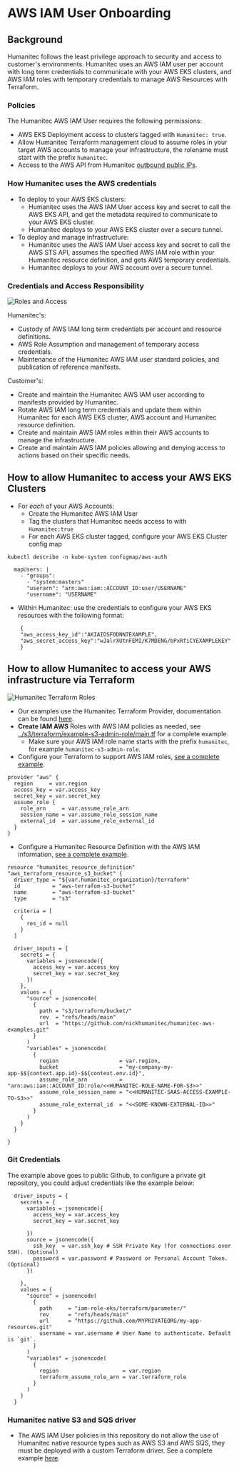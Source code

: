 # AWS IAM User Onboarding

## Background
Humanitec follows the least privilege approach to security and access to customer's environments.
Humanitec uses an AWS IAM user per account with long term credentials to communicate with your AWS EKS clusters, and AWS IAM roles with temporary credentials to manage AWS Resources with Terraform.

### Policies
The Humanitec AWS IAM User requires the following permissions:
- AWS EKS Deployment access to clusters tagged with `Humanitec: true`.
- Allow Humanitec Terraform management cloud to assume roles in your target AWS accounts to manage your infrastructure, the rolename must start with the prefix `humanitec`.
- Access to the AWS API from Humanitec [outbound public IPs](https://docs.humanitec.com/getting-started/technical-requirements).

### How Humanitec uses the AWS credentials
- To deploy to your AWS EKS clusters:
    - Humanitec uses the AWS IAM User access key and secret to call the AWS EKS API, and get the metadata required to communicate to your AWS EKS cluster.
    - Humanitec deploys to your AWS EKS cluster over a secure tunnel.
- To deploy and manage infrastructure:
    - Humanitec uses the AWS IAM User access key and secret to call the AWS STS API, assumes the specified AWS IAM role within your Humanitec resource definition, and gets AWS temporary credentials.
    - Humanitec deploys to your AWS account over a secure tunnel.

### Credentials and Access Responsibility

![Roles and Access](images/humanitec-roles.png)

Humanitec's:
- Custody of AWS IAM long term credentials per account and resource definitions.
- AWS Role Assumption and management of temporary access credentials.
- Maintenance of the Humanitec AWS IAM user standard policies, and publication of reference manifests.

Customer's:
- Create and maintain the Humanitec AWS IAM user according to manifests provided by Humanitec.
- Rotate AWS IAM long term credentials and update them within Humanitec for each AWS EKS cluster, AWS account and Humanitec resource definition.
- Create and maintain AWS IAM roles within their AWS accounts to manage the infrastructure.
- Create and maintain AWS IAM policies allowing and denying access to actions based on their specific needs.

## How to allow Humanitec to access your AWS EKS Clusters
- For _each_ of your AWS Accounts:
    - Create the Humanitec AWS IAM User
    - Tag the clusters that Humanitec needs access to with `Humanitec:true`
    - For each AWS EKS cluster tagged, configure your AWS EKS Cluster config map
```
kubectl describe -n kube-system configmap/aws-auth
```

```
  mapUsers: |
    - "groups":
      - "system:masters"
      "userarn": "arn:aws:iam::ACCOUNT_ID:user/USERNAME"
      "username": "USERNAME"
```
- Within Humanitec: use the credentials to configure your AWS EKS resources with the following format:
```
    {
    "aws_access_key_id":"AKIAIOSFODNN7EXAMPLE",
    "aws_secret_access_key":"wJalrXUtnFEMI/K7MDENG/bPxRfiCYEXAMPLEKEY"
    }
```

## How to allow Humanitec to access your AWS infrastructure via Terraform

![Humanitec Terraform Roles](images/humanitec-terraform-roles.png)

- Our examples use the  Humanitec Terraform Provider,  documentation can be found [here](https://registry.terraform.io/providers/humanitec/humanitec/latest/docs).
- **Create IAM AWS** Roles with AWS IAM policies as needed, see [../s3/terraform/example-s3-admin-role/main.tf](../s3/terraform/example-s3-admin-role/main.tf) for a complete example.
    - Make sure your AWS IAM role name starts with the prefix `humanitec`, for example `humanitec-s3-admin-role`.
- Configure your Terraform to support AWS IAM roles, [see a complete example](../s3/terraform/bucket/main.tf).
```
provider "aws" {
  region     = var.region
  access_key = var.access_key
  secret_key = var.secret_key
  assume_role {
    role_arn     = var.assume_role_arn
    session_name = var.assume_role_session_name
    external_id  = var.assume_role_external_id
  }
}
```
- Configure a Humanitec Resource Definition with the AWS IAM information, [see a complete example](../s3/main.tf).

```
resource "humanitec_resource_definition" "aws_terraform_resource_s3_bucket" {
  driver_type = "${var.humanitec_organization}/terraform"
  id          = "aws-terrafom-s3-bucket"
  name        = "aws-terrafom-s3-bucket"
  type        = "s3"

  criteria = [
    {
      res_id = null
    }
  ]

  driver_inputs = {
    secrets = {
      variables = jsonencode({
        access_key = var.access_key
        secret_key = var.secret_key
      })
    },
    values = {
      "source" = jsonencode(
        {
          path = "s3/terraform/bucket/"
          rev  = "refs/heads/main"
          url  = "https://github.com/nickhumanitec/humanitec-aws-examples.git"
        }
      )
      "variables" = jsonencode(
        {
          region                   = var.region,
          bucket                   = "my-company-my-app-$${context.app.id}-$${context.env.id}",
          assume_role_arn          = "arn:aws:iam::ACCOUNT_ID:role/<<HUMANITEC-ROLE-NAME-FOR-S3>>"
          assume_role_session_name = "<<HUMANITEC-SAAS-ACCESS-EXAMPLE-TO-S3>>"
          assume_role_external_id  = "<<SOME-KNOWN-EXTERNAL-ID>>"
        }
      )
    }
  }

}
```

### Git Credentials
The example above goes to public Github, to configure a private git repository, you could adjust credentials like the example below:

```
  driver_inputs = {
    secrets = {
      variables = jsonencode({
        access_key = var.access_key
        secret_key = var.secret_key

      })
      source = jsonencode({
        ssh_key  = var.ssh_key # SSH Private Key (for connections over SSH). (Optional)
        password = var.password # Password or Personal Account Token. (Optional)
      })

    },
    values = {
      "source" = jsonencode(
        {
          path     = "iam-role-eks/terraform/parameter/"
          rev      = "refs/heads/main"
          url      = "https://github.com/MYPRIVATEORG/my-app-resources.git"
          username = var.username # User Name to authenticate. Default is `git`. 
        }
      )
      "variables" = jsonencode(
        {
          region                    = var.region
          terraform_assume_role_arn = var.terraform_role
        }
      )
    }
  }
  ```

### Humanitec native S3 and SQS driver
- The AWS IAM User policies in this repository do not allow the use of Humanitec native resource types such as AWS S3 and AWS SQS, they must be deployed with a custom Terraform driver. See a complete example [here](../s3).
